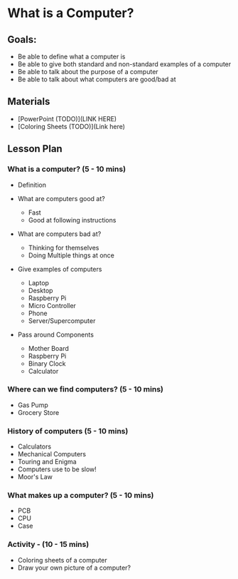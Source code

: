 # What is a Computer?

## Goals:

* Be able to define what a computer is
* Be able to give both standard and non-standard examples of a computer
* Be able to talk about the purpose of a computer
* Be able to talk about what computers are good/bad at

## Materials

* [PowerPoint (TODO)](LINK HERE)
* [Coloring Sheets (TODO)](Link here)

## Lesson Plan

### What is a computer? (5 - 10 mins)

* Definition

* What are computers good at?
  * Fast
  * Good at following instructions

* What are computers bad at?
  * Thinking for themselves
  * Doing Multiple things at once

* Give examples of computers
  * Laptop
  * Desktop
  * Raspberry Pi 
  * Micro Controller
  * Phone
  * Server/Supercomputer

* Pass around Components
  * Mother Board
  * Raspberry Pi
  * Binary Clock
  * Calculator

### Where can we find computers? (5 - 10 mins)

* Gas Pump
* Grocery Store

### History of computers (5 - 10 mins)

* Calculators
* Mechanical Computers
* Touring and Enigma
* Computers use to be slow!
* Moor's Law

### What makes up a computer? (5 - 10 mins)

* PCB 
* CPU
* Case


### Activity - (10 - 15 mins)

* Coloring sheets of a computer
* Draw your own picture of a computer?

